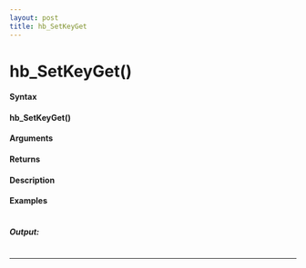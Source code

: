```yaml
---
layout: post
title: hb_SetKeyGet
---
```


# hb_SetKeyGet()


#### Syntax

#### hb_SetKeyGet()

#### Arguments

#### Returns

#### Description

#### Examples

```

```

##### Output:

```

```

---